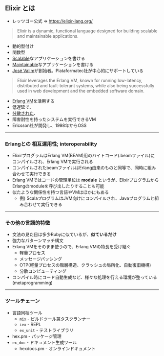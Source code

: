 ## Elixir とは

- レッツゴー公式 => https://elixir-lang.org/

> Elixir is a dynamic, functional language designed for building scalable and maintainable applications.

- 動的型付け
- 関数型
- [Scalable][dist]なアプリケーションを書ける
- [Maintainable](https://skirino.github.io/slides/advice_for_new_graduates.html)なアプリケーションを書ける
- [José Valim](https://github.com/josevalim)が創始者。Plataformatec社が中心的にサポートしている

[dist]: ../basics/distribution.html

> Elixir leverages the Erlang VM, known for running low-latency, distributed and fault-tolerant systems, while also being successfully used in web development and the embedded software domain.

- [Erlang VM](http://www.erlang.org/)を活用する
- 低遅延で、
- [分散された][dist]、
- 障害耐性を持ったシステムを実行できるVM
- Ericsson社が開発し、1998年からOSS

---

### Erlangとの **相互運用性; interoperability**

- ElixirプログラムはErlang VM(BEAM)用のバイトコード(.beamファイル)にコンパイルされ、Erlang VMで実行される
- コンパイルされたbeamファイルはErlang由来のものと同等で、同時に組み合わせて実行できる
- Erlang VMではコードの管理単位は **module** というが、ElixirプログラムからErlangのmoduleを呼び出したりすることも可能
- 似たような関係性を持つ言語やVMはほかにもある
    - 例) ScalaプログラムはJVM向けにコンパイルされ、Javaプログラムと組み合わせて実行できる

---

### その他の言語的特徴

- 文法の見た目は多少Rubyに似ているが、**似ているだけ**
- 強力なパターンマッチ構文
- Erlang VMをそのまま使うので、Erlang VMの特長を受け継ぐ
    - 軽量プロセス
    - メッセージパッシング
    - OTP(軽量プロセスの階層構造、クラッシュの局所化、自動復旧機構)
    - 分散コンピューティング
- コンパイル時にコード自動生成など、様々な処理を行える環境が整っている(metaprogramming)

---

### ツールチェーン

- 言語同梱ツール
    - `mix` - ビルドツール兼タスクランナー
    - `iex` - REPL
    - `ex_unit` - テストライブラリ
- hex.pm - パッケージ管理
- `ex_doc` - ドキュメント生成ツール
    - hexdocs.pm - オンラインドキュメント
